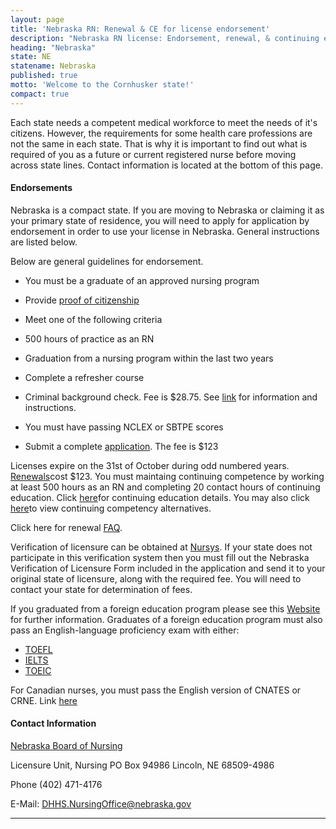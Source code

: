 ```yaml
---
layout: page
title: 'Nebraska RN: Renewal & CE for license endorsement'
description: "Nebraska RN license: Endorsement, renewal, & continuing ed. Keep license updated & maintain professional status."
heading: "Nebraska"
state: NE
statename: Nebraska
published: true
motto: 'Welcome to the Cornhusker state!'
compact: true
---
```


Each state needs a competent medical workforce to meet the needs of it's
citizens. However, the requirements for some health care professions are
not the same in each state. That is why it is important to find out what
is required of you as a future or current registered nurse before moving
across state lines. Contact information is located at the bottom of this
page.

#### Endorsements

Nebraska is a compact state. If you are moving to Nebraska or claiming
it as your primary state of residence, you will need to apply for
application by endorsement in order to use your license in Nebraska.
General instructions are listed below.

Below are general guidelines for endorsement.

-   You must be a graduate of an approved nursing program

-   Provide [proof of
    citizenship](https://dhhs.ne.gov/licensure/Documents/ExaminationRNLPN.pdf)

-   Meet one of the following criteria

-   500 hours of practice as an RN

-   Graduation from a nursing program within the last two years

-   Complete a refresher course

-   Criminal background check. Fee is \$28.75. See
    [link](https://dhhs.ne.gov/licensure/Documents/ExaminationRNLPN.pdf)
    for information and instructions.

-   You must have passing NCLEX or SBTPE scores

-   Submit a complete
    [application](https://dhhs.ne.gov/licensure/Documents/EndorsementRNLPN.pdf).
    The fee is \$123

Licenses expire on the 31st of October during odd numbered years.
[Renewals](https://dhhs.ne.gov/licensure/Pages/Nurse-Licensing-Renewal-and-Continuing-Education.aspx)cost
\$123. You must maintaing continuing competence by working at least 500
hours as an RN and completing 20 contact hours of continuing education.
Click
[here](https://dhhs.ne.gov/licensure/Pages/Nurse-Licensing-Renewal-and-Continuing-Education.aspx)for
continuing education details. You may also click
[here](https://dhhs.ne.gov/licensure/Pages/Nurse-Licensing-Renewal-and-Continuing-Education.aspx)to
view continuing competency alternatives.

Click here for renewal
[FAQ](https://dhhs.ne.gov/licensure/Pages/Nurse-Licensing-FAQs.aspx).

Verification of licensure can be obtained at
[Nursys](https://www.nursys.com/). If your state does not participate in
this verification system then you must fill out the Nebraska
Verification of Licensure Form included in the application and send it
to your original state of licensure, along with the required fee. You
will need to contact your state for determination of fees.

If you graduated from a foreign education program please see this
[Website](https://dhhs.ne.gov/licensure/Pages/Nurse-Licensing-Foreign-Educated-Nurse-Information.aspx)
for further information. Graduates of a foreign education program must
also pass an English-language proficiency exam with either:

-   [TOEFL](https://www.ets.org/toefl.html)
-   [IELTS](https://ielts.org/)
-   [TOEIC](https://www.ets.org/toeic.html/)

For Canadian nurses, you must pass the English version of CNATES or
CRNE. Link [here](https://www.ncsbn.org/4702.htm)

#### Contact Information

[Nebraska Board of
Nursing](https://dhhs.ne.gov/licensure/Pages/Nurse-Licensing.aspx)

Licensure Unit, Nursing
PO Box 94986
Lincoln, NE 68509-4986

Phone (402) 471-4176

E-Mail:
[DHHS.NursingOffice@nebraska.gov](mailto:DHHS.NursingOffice@nebraska.gov?subject=RN%20license%20renewals%20and%20endorsements&body=Hi%2C%0A%0AI%20was%20on%20the%20website%20RNMobility.com%20and%20read%20that%20I%20can%20send%20my%20questions%20for%20the%20Nebraska%20Nursing%20Licensure%20Unit%20here.)

* * * * *
